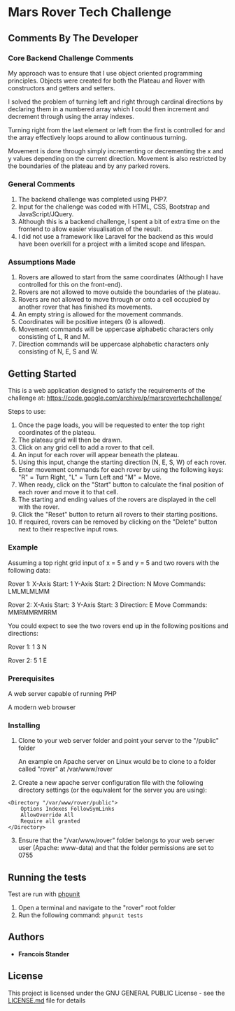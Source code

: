 # Mars Rover Tech Challenge

## Comments By The Developer

### Core Backend Challenge Comments

My approach was to ensure that I use object oriented programming principles.
Objects were created for both the Plateau and Rover with constructors and getters and setters.

I solved the problem of turning left and right through cardinal directions by declaring them in a numbered array which I could
then increment and decrement through using the array indexes. 

Turning right from the last element or left from the first is controlled for and the array effectively loops around to allow continuous turning.

Movement is done through simply incrementing or decrementing the x and y values depending on the current direction.
Movement is also restricted by the boundaries of the plateau and by any parked rovers.

### General Comments
1. The backend challenge was completed using PHP7.
2. Input for the challenge was coded with HTML, CSS, Bootstrap and JavaScript/JQuery.
3. Although this is a backend challenge, I spent a bit of extra time on the frontend to allow easier visualisation of the result.
4. I did not use a framework like Laravel for the backend as this would have been overkill for a project with a limited scope and lifespan.

### Assumptions Made
1. Rovers are allowed to start from the same coordinates (Although I have controlled for this on the front-end).
2. Rovers are not allowed to move outside the boundaries of the plateau.
3. Rovers are not allowed to move through or onto a cell occupied by another rover that has finished its movements.
4. An empty string is allowed for the movement commands.
5. Coordinates will be positive integers (0 is allowed).
6. Movement commands will be uppercase alphabetic characters only consisting of L, R and M.
7. Direction commands will be uppercase alphabetic characters only consisting of N, E, S and W.

## Getting Started

This is a web application designed to satisfy the requirements of the challenge at:
https://code.google.com/archive/p/marsrovertechchallenge/

Steps to use:
1. Once the page loads, you will be requested to enter the top right coordinates of the plateau.
2. The plateau grid will then be drawn. 
3. Click on any grid cell to add a rover to that cell.
4. An input for each rover will appear beneath the plateau.
5. Using this input, change the starting direction (N, E, S, W) of each rover.
6. Enter movement commands for each rover by using the following keys: "R" = Turn Right, "L" = Turn Left and "M" = Move.
7. When ready, click on the "Start" button to calculate the final position of each rover and move it to that cell.
8. The starting and ending values of the rovers are displayed in the cell with the rover.
9. Click the "Reset" button to return all rovers to their starting positions.
10. If required, rovers can be removed by clicking on the "Delete" button next to their respective input rows.

### Example
Assuming a top right grid input of x = 5 and y = 5 and two rovers with the following data:

Rover 1: 
    X-Axis Start: 1 
    Y-Axis Start: 2 
    Direction: N
    Move Commands: LMLMLMLMM

Rover 2: 
    X-Axis Start: 3
    Y-Axis Start: 3 
    Direction: E
    Move Commands: MMRMMRMRRM

You could expect to see the two rovers end up in the following positions and directions:

Rover 1: 1 3 N

Rover 2: 5 1 E

### Prerequisites

A web server capable of running PHP

A modern web browser


### Installing

1. Clone to your web server folder and point your server to the "/public" folder

    An example on Apache server on Linux would be to clone to a folder called "rover" at /var/www/rover

2. Create a new apache server configuration file with the following directory settings (or the equivalent for the server you are using):
```
<Directory "/var/www/rover/public">
    Options Indexes FollowSymLinks
    AllowOverride All
    Require all granted
</Directory>
```

3. Ensure that the "/var/www/rover" folder belongs to your web server user (Apache: www-data) and that the folder
    permissions are set to 0755

## Running the tests

Test are run with [phpunit](https://phpunit.de/)

1. Open a terminal and navigate to the "rover" root folder
2. Run the following command: `phpunit tests`

## Authors

* **Francois Stander**

## License

This project is licensed under the GNU GENERAL PUBLIC License - see the [LICENSE.md](LICENSE.md) file for details
